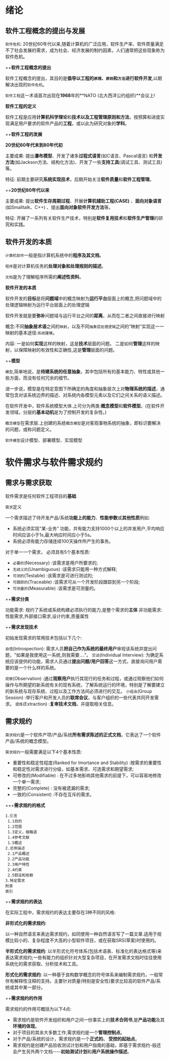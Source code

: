 # 绪论

## 软件工程概念的提出与发展

`软件危机`: 20世纪60年代以来,随着计算机的广泛应用，软件生产率、软件质量满足不了社会发展的需求，成为社会、经济发展的制约因素，人们通常把这些现象称为软件危机。

++**软件工程概念的提出**

软件工程概念的提出，其目的是**倡导以工程的`原理`、`原则`和`方法`进行软件开发**,以期解决出现的`软件危机`。

`软件工程`这一术语首次出现在**1968**年的**NATO (北大西洋公约组织)**会议上!

**软件工程的定义**

软件工程是应用**计算机科学理论**和**技术以及工程管理原则和方法**，按预算和进度实现满足用户要求的软件产品的**工程**，或以此为研究对象的**学科**。

++**软件工程的发展**

**20世纪60年代末到80年代初**

主要成果: 提出**瀑布模型**、开发了诸多**过程式语言**(如C语言、Pascal语言) 和**开发方法**(如Jackson方法、结构化方法)、开发了一些**支持工具**(调试工具、测试工具)等。

特征: 前期主要研究**系统实现技术**，后期开始关注**软件质量**和**软件工程管理**。

++**20世纪80年代以来**

主要成果: 提出**软件生存周期过程**、开展**计算机辅助工程(CASE)** 、**面向对象语言**(如Smalltalk、C++) 、提出**面向对象软件开发方法**等。

特征: 开展了一系列有关软件生产技术，特别是**软件复用技术**和**软件生产管理**的研究和实践。

## 软件开发的本质

`计算机软件`一般是指计算机系统中的**程序及其文档**。

`程序`是对计算机任务的**处理对象和处理规则的描述**。

`文档`是为了理解程序所需的**阐述性资料**。

**软件开发的本质**

软件开发的**目标**是将**问题域**中的概念映射为**运行平台**层面上的概念,把问题域中的处理逻辑映射为运行平台层面上的处理逻辑

软件开发就是要**弥补**问题域与运行平台之间的**距离**，从而在二者之间直接进行映射

概念:不同**抽象层术语**之间的`映射`，以及不同`抽象层处理逻辑`之间的“映射”实现这一一映射的基本途径:`系统建模`。

内容:
一是如何**实现**这样的映射，这是**技术**层面的问题。
二是如何**管理**这样的映射，以保障映射的有效性和正确性,这是**管理**层面的问题。

++**模型**

`模型`,简单地说，是**待建系统的任意抽象**，其中包括所有的基本能力、特性或其他一些方面，而没有任何冗余的细节。

进一步说，模型是在特定意图下所确定的角度和抽象层次上对**物理系统的描述**，通常包含对该系统边界的描述、对系统内各模型元素以及它们之间关系的语义描述。

在软件开发中，软件系统模型大体.上可分为两类:**概念模型**和**软件模型**。(在软件开发领域，分层的**基本动机**是为了控制开发的复杂性。)

`概念模型`在需求层.上创建的系统`概念模型`是对客观事物系统的抽象，即标识要解决的问题，或称问题定义。

`软件模型`设计模型、部署模型、实现模型

# 软件需求与软件需求规约

## 需求与需求获取

软件需求是任何软件工程项目的**基础**

`需求`定义

一个需求描述了待开发产品/系统**功能上的能力**、**性能参数**或**其他性质**例如:

- 系统必须实现"某-业务” 功能，并有能力支持1000个以上的并发用户,平均响应时间应该小于1s,最大响应时间应小于5s。
- 系统必须有能力存储连续100天操作所产生的事务。

对于单一一个需求， 必须具有5个基本性质:

- `必要的`(Necessary) :该需求是用户所要求的;
- `无歧义的`(Unambiguous) :该需求只能用一种方式解释;
- `可测的`(Testable) :该需求是可进行测试的; 
- `可跟踪的`(Traceable) :该需求可从一个开发阶段跟踪到另一个阶段;
- `可测量的`(Measurable) :该需求是可测量的。

++**需求分类**

功能需求: 规约了系统或系统构建必须执行的能力,是整个需求的**主体**
非功能需求: 性能需求,外部接口需求,设计约束,质量属性

++**需求发现技术**

初始发现需求的常用技术包括以下几个:

`自悟`(Introspection): 需求人员**把自己作为系统的最终用户**审视该系统并提出问题，"如果是我使用这一系统,则我需要....”。
`交谈`(Individual Interview): 为确定系统应该提供的功能，需求人员通过**提出问题/用户回答**这一方式，直接询问用户需要的是一个什么样的系统。

`观察`(Observation) :通过**观察用户**执行其现行的任务和过程，或通过观察他们如何操作与所期望的新系统有关的现有系统，了解系统运行的环境，特别是了解要建立的新系统与现存系统、过程以及工作方法间必须进行的交互。
`小组会`(Group Session) :举行客户和开发人员的**联席会议**，与客户组织的一些代表共同开发需求。
`提炼`(Extraction) :**复审技术文档**，并提取相关信息。

## 需求规约

`需求规约`是一个软件产项/产品/系统**所有需求陈述的正式文档**，它表达了一个软件产品/系统的概念模型。

`需求规约`一般需要满足以下4个基本性质:

- 重要性和稳定性程度(Ranked for Imortance and Stability) :按需求的重要性和稳定性对需求进行分级，如基本需求、可选需求和期望需求; 
- 可修改的(Modifiable) : 在不过多地影响其他需求的前提下，可以容易地修改一个单一需求;
- 完整的(Complete) : 没有被遗漏的需求;
- 一致的(Consistent) :不存在互斥的需求。

+++**需求规约的格式**

```
1.引言
 1.1目的
 1.2范围
 1.3定义，缩略语
 1.4参考文献
 1.5概述
2.总体描述
 2.1产品概述
 2.2产品功能
 2.3用户特性
 2.4约束
 2.5假设和依赖
3.特定需求
附录
索引
```

++**需求规约的表达**

在实际工程中，需求规约的表达主要存在3种不同的风格:

**非形式化的需求规约**:

以一种自然语言来表达需求规约，如同使用一种自然语言写了一篇文章.适用于规模比较小的、复杂程度不大高的小型软件项目，或在获取SRS(草案)时使用的。

**半形式化的需求规约**:
以半形式化符号体系(包括术语表、标准化的表达格式等)来表达需求规约;一些有能力的组织针对大型复杂项目，在开发需求文档时往往使用系统化的需求获取、分析技术和工具。

**形式化的需求规约**: 
以一种基于良构数学概念的符号体系来编制需求规约，一般常伴有解释性注释的支持。主要针对质量(特别是安全性)要求比较高的软件产品/系统或其中某一部分。

++**需求规约的作用**

需求规约的作用可概括为以下4点:

- 需求规约是软件开发组织和用户之间一份事实上的**技术合同书**,是**产品功能**及其**环境的体现**。
- 对于项目的其余大多数工作,需求规约是一个**管理控制点**。
- 对于产品/系统的设计，需求规约是一个**正式的、 受控的起始点**。
- 需求规约是创建产品验收测试计划和用户指南的基础，即基于需求规约-般还会产生另外两个文档----**初始测试计划**和**用户系统操作描述**。
